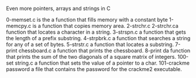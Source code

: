 Even more pointers, arrays and strings in C

0-memset.c is the a function that fills memory with a constant byte
1-memcpy.c is a function that copies memory area.
 2-strchr.c 2-strchr.ca function that locates a character in a string.
3-strspn.c  a function that gets the length of a prefix substring.
4-strpbrk.c a function that searches a string for any of a set of bytes.
5-strstr.c a function that locates a substring.
7-print chessboard.c  a function that prints the chessboard.
8-print da function that prints the sum of the two diagonals of a square matrix of integers.
100-set string.c a function that sets the value of a pointer to a char.
101-crackme password  a file that contains the password for the crackme2 executable.
